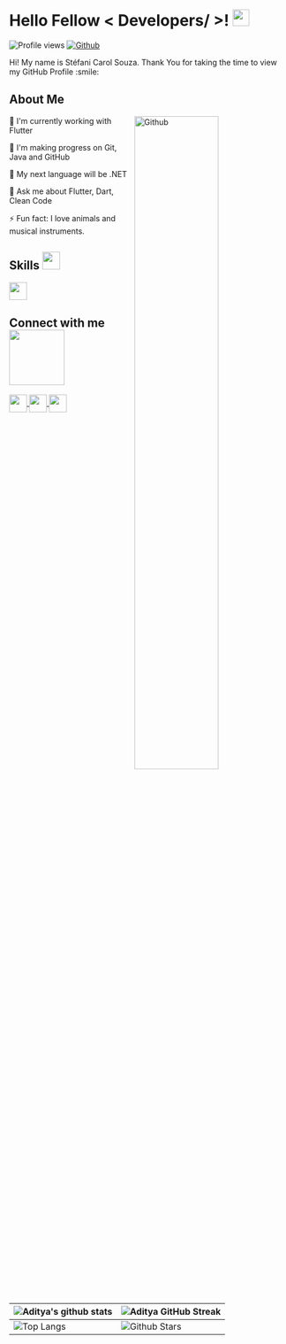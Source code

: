 <h1> Hello Fellow < Developers/ >! <img src = "https://raw.githubusercontent.com/MartinHeinz/MartinHeinz/master/wave.gif" width = 30px> </h1>
<p align='center'>
</p>


![Profile views](https://visitor-badge.glitch.me/badge?page_id=stefanicarol.stefanicarol)
[![Github](https://img.shields.io/github/followers/Aditya664?label=Follow&style=social)](https://github.com/stefanicarol)

<div size='20px'> Hi! My name is Stéfani Carol Souza. Thank You for taking the time to view my GitHub Profile :smile: 
</div>

<h2> About Me  </h2>

<img width="55%" align="right" alt="Github" src="https://i.ibb.co/2jythyF/1646944206753.jpg" />

🔭 I'm currently working with Flutter

🌱 I'm making progress on Git, Java and GitHub

👯 My next language will be .NET

💬 Ask me about Flutter, Dart, Clean Code

⚡ Fun fact: I love animals and musical instruments.

<h2> Skills <img src = "https://media2.giphy.com/media/QssGEmpkyEOhBCb7e1/giphy.gif?cid=ecf05e47a0n3gi1bfqntqmob8g9aid1oyj2wr3ds3mg700bl&rid=giphy.gif" width = 32px> </h2>
<a href= https://github.com/stefanicarol?tab=repositories&q=&type=&language=python&sort= > <img width ='32px' src ='https://img.icons8.com/color/48/000000/flutter.png'> </a>
 
 


<h2> Connect with me <img src='https://raw.githubusercontent.com/ShahriarShafin/ShahriarShafin/main/Assets/handshake.gif' width="100px"> </h2>
<a href = 'https://www.linkedin.com/in/stefanicarolsouza/'> <img width = '32px' align= 'center'          src="https://raw.githubusercontent.com/rahulbanerjee26/githubAboutMeGenerator/main/icons/linked-in-alt.svg"/>   </a>  
    <a href = 'https://www.github.com/stefanicarol'> <img width = '32px' align= 'center' src="https://raw.githubusercontent.com/rahulbanerjee26/githubAboutMeGenerator/main/icons/github.svg"/>  </a>  
    <a href = 'https://twitter.com/caroldevflutter'> <img width = '32px' align= 'center' src="https://raw.githubusercontent.com/rahulbanerjee26/githubAboutMeGenerator/main/icons/twitter.svg"/>  </a> 
  
<br>
<br>
  <br>
  
 
| ![Aditya's github stats](https://github-readme-stats.vercel.app/api?username=stefanicarol&show_icons=true&theme=tokyonight) | ![Aditya GitHub Streak](https://github-readme-streak-stats.herokuapp.com/?user=stefanicarol&theme=tokyonight) |
| --- | --- |
| ![Top Langs](https://github-readme-stats.vercel.app/api/top-langs/?username=stefanicarol&theme=tokyonight) | ![Github Stars](https://github-readme-stats.vercel.app/api?username=stefanicarol&show_icons=true&locale=en&count_private=true&hide_rank=true&custom_title=My%20GitHub%20Stats&disable_animations=true&theme=tokyonight) |

 


<br>

 
